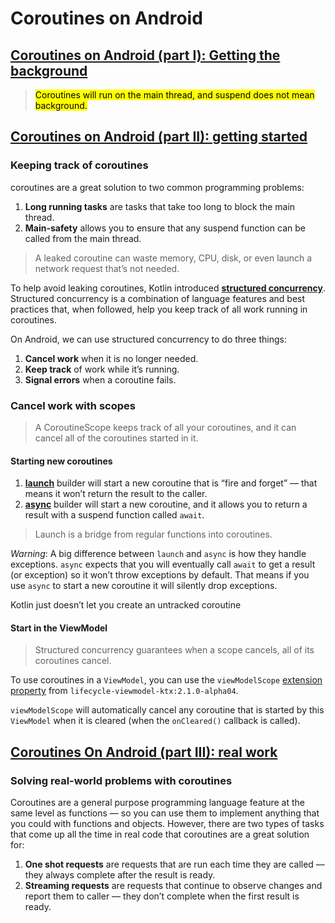 # Coroutines on Android
## [Coroutines on Android (part I): Getting the background](https://medium.com/androiddevelopers/coroutines-on-android-part-i-getting-the-background-3e0e54d20bb)
> <mark>Coroutines will run on the main thread, and suspend does not mean background.</mark>

## [Coroutines on Android (part II): getting started](https://medium.com/androiddevelopers/coroutines-on-android-part-ii-getting-started-3bff117176dd)
### Keeping track of coroutines
coroutines are a great solution to two common programming problems:
1. **Long running tasks** are tasks that take too long to block the main thread.
2. **Main-safety** allows you to ensure that any suspend function can be called from the main thread.

> A leaked coroutine can waste memory, CPU, disk, or even launch a network request that’s not needed.

To help avoid leaking coroutines, Kotlin introduced [**structured concurrency**](https://kotlinlang.org/docs/coroutines-basics.html#structured-concurrency). Structured concurrency is a combination of language features and best practices that, when followed, help you keep track of all work running in coroutines.

On Android, we can use structured concurrency to do three things:
1. **Cancel work** when it is no longer needed.
2. **Keep track** of work while it’s running.
3. **Signal errors** when a coroutine fails.

### Cancel work with scopes
> A CoroutineScope keeps track of all your coroutines, and it can cancel all of the coroutines started in it.

#### Starting new coroutines
1. [**launch**](https://kotlin.github.io/kotlinx.coroutines/kotlinx-coroutines-core/kotlinx.coroutines/launch.html) builder will start a new coroutine that is “fire and forget” — that means it won’t return the result to the caller.
2. [**async**](https://kotlin.github.io/kotlinx.coroutines/kotlinx-coroutines-core/kotlinx.coroutines/async.html) builder will start a new coroutine, and it allows you to return a result with a suspend function called `await`.

> Launch is a bridge from regular functions into coroutines.

*Warning*: A big difference between `launch` and `async` is how they handle exceptions. `async` expects that you will eventually call `await` to get a result (or exception) so it won’t throw exceptions by default. That means if you use `async` to start a new coroutine it will silently drop exceptions.

Kotlin just doesn’t let you create an untracked coroutine

#### Start in the ViewModel
> Structured concurrency guarantees when a scope cancels, all of its coroutines cancel.

To use coroutines in a `ViewModel`, you can use the `viewModelScope` [extension property](https://khan.github.io/kotlin-for-python-developers/#extension-functionsproperties) from `lifecycle-viewmodel-ktx:2.1.0-alpha04`.

`viewModelScope` will automatically cancel any coroutine that is started by this `ViewModel` when it is cleared (when the `onCleared()` callback is called).

## [Coroutines On Android (part III): real work](https://medium.com/androiddevelopers/coroutines-on-android-part-iii-real-work-2ba8a2ec2f45)
### Solving real-world problems with coroutines
Coroutines are a general purpose programming language feature at the same level as functions — so you can use them to implement anything that you could with functions and objects. However, there are two types of tasks that come up all the time in real code that coroutines are a great solution for:

1. **One shot requests** are requests that are run each time they are called — they always complete after the result is ready.
2. **Streaming requests** are requests that continue to observe changes and report them to caller — they don’t complete when the first result is ready.
